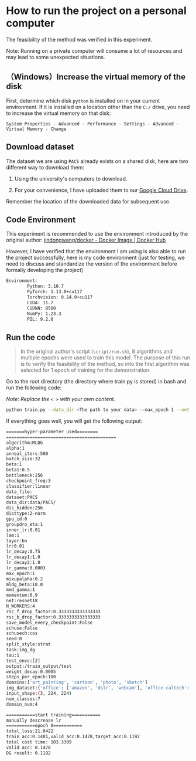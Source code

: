 # How to run the project on a personal computer

The feasibility of the method was verified in this experiment.

Note: Running on a private computer will consume a lot of resources and may lead to some unexpected situations.

## （Windows）Increase the virtual memory of the disk

First, determine which disk `python` is installed on in your current environment. If it is installed on a location other than the `C:/` drive, you need to increase the virtual memory on that disk:

`System Properties - Advanced - Performance - Settings - Advanced - Virtual Memory - Change`

## Download dataset

The dataset we are using `PACS` already exists on a shared disk, here are two different way to download them:

1. Using the university's computers to download.

2. For your convenience, I have uploaded them to our [Google Cloud Drive](https://drive.google.com/drive/folders/1-E0XdVc9xot46zcPe0rwOklLQ6kMb1vI?usp=sharing).

Remember the location of the downloaded data for subsequent use.

## Code Environment

This experiment is recommended to use the environment introduced by the original author: [jindongwang/docker - Docker Image | Docker Hub](https://hub.docker.com/r/jindongwang/docker)

However, I have verified that the environment I am using is also able to run the project successfully, here is my code environment (just for testing, we need to discuss and standardize the version of the environment before formally developing the project)

```sh
Environment:
        Python: 3.10.7
        PyTorch: 1.13.0+cu117
        Torchvision: 0.14.0+cu117
        CUDA: 11.7
        CUDNN: 8500
        NumPy: 1.23.3
        PIL: 9.2.0
```

## Run the code

> In the original author's script (`script/run.sh`), 8 algorithms and multiple epochs were used to train this model. The purpose of this run is to verify the feasibility of the method, so into the first algorithm was selected for 1 epoch of training for the demonstration.

Go to the root directory (the directory where train.py is stored) in bash and run the following code:

*Note: Replace the `< >` with your own content.*

```sh
python train.py --data_dir <The path to your data> --max_epoch 1 --net resnet18 --task img_dg --output <Output Directory> --test_envs 2 --dataset PACS --algorithm MLDG --mldg_beta 10
```

If everything goes well, you will get the following output:

```sh
=======hyper-parameter used========
==========================================
algorithm:MLDG
alpha:1
anneal_iters:500
batch_size:32
beta:1
beta1:0.5
bottleneck:256
checkpoint_freq:3
classifier:linear
data_file:
dataset:PACS
data_dir:data/PACS/
dis_hidden:256
disttype:2-norm
gpu_id:0
groupdro_eta:1
inner_lr:0.01
lam:1
layer:bn
lr:0.01
lr_decay:0.75
lr_decay1:1.0
lr_decay2:1.0
lr_gamma:0.0003
max_epoch:1
mixupalpha:0.2
mldg_beta:10.0
mmd_gamma:1
momentum:0.9
net:resnet18
N_WORKERS:4
rsc_f_drop_factor:0.3333333333333333
rsc_b_drop_factor:0.3333333333333333
save_model_every_checkpoint:False
schuse:False
schusech:cos
seed:0
split_style:strat
task:img_dg
tau:1
test_envs:[2]
output:/train_output/test
weight_decay:0.0005
steps_per_epoch:100
domains:['art_painting', 'cartoon', 'photo', 'sketch']
img_dataset:{'office': ['amazon', 'dslr', 'webcam'], 'office-caltech': ['amazon', 'dslr', 'webcam', 'caltech'], 'office-home': ['Art', 'Clipart', 'Product', 'Real_World'], 'PACS': ['art_painting', 'cartoon', 'photo', 'sketch'], 'dg5': ['mnist', 'mnist_m', 'svhn', 'syn', 'usps'], 'VLCS': ['Caltech101', 'LabelMe', 'SUN09', 'VOC2007']}
input_shape:(3, 224, 224)
num_classes:7
domain_num:4

===========start training===========
manually descrease lr
===========epoch 0===========
total_loss:21.0422
train_acc:0.1481,valid_acc:0.1478,target_acc:0.1192
total cost time: 103.3309
valid acc: 0.1478
DG result: 0.1192
```